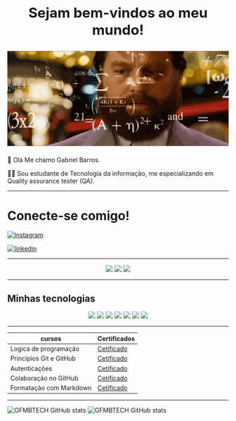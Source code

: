 ## <center><h2> Sejam bem-vindos ao meu mundo!</h2></center>

![Gif de QA](giphy-48.gif.pagespeed.ce.6rim7r_342.gif)
-----
🧔 Olá Me chamo Gabriel Barros.

✍🏻 Sou estudante de Tecnologia da informação, me especializando em Quality assurance tester (QA).


----
# Conecte-se comigo!
<a href="https://www.instagram.com/GFMBTECH/">
  <img src="https://upload.wikimedia.org/wikipedia/commons/a/a5/Instagram_icon.png" alt="Instagram" width="30" height="30"> 
</a>

[![linkedin](https://img.shields.io/badge/linkedin-0A66C2?style=for-the-badge&logo=linkedin&logoColor=white)](https://www.linkedin.com/in/gabriel-barros-b44828170//)

-----
<p align="center">
<img src="https://cdn.jsdelivr.net/gh/devicons/devicon@latest/icons/github/github-original-wordmark.svg" width="100px">
<img src="https://cdn.jsdelivr.net/gh/devicons/devicon@latest/icons/git/git-plain.svg" width="100px">
<img src="https://cdn.jsdelivr.net/gh/devicons/devicon@latest/icons/githubactions/githubactions-plain.svg" width="100px">
</p>


 ----

## Minhas tecnologias 

<P align="center">
<img src="https://cdn.jsdelivr.net/gh/devicons/devicon@latest/icons/java/java-original-wordmark.svg" width="100px">
<img src="https://cdn.jsdelivr.net/gh/devicons/devicon@latest/icons/javascript/javascript-plain.svg" width="100px">
<img src="https://cdn.jsdelivr.net/gh/devicons/devicon@latest/icons/cypressio/cypressio-original-wordmark.svg" width="100px">         
<img src="https://cdn.jsdelivr.net/gh/devicons/devicon@latest/icons/dot-net/dot-net-original-wordmark.svg" width="100px">
<img src="https://cdn.jsdelivr.net/gh/devicons/devicon@latest/icons/nodejs/nodejs-original-wordmark.svg" width="100px">
<img src="https://cdn.jsdelivr.net/gh/devicons/devicon@latest/icons/android/android-plain-wordmark.svg" width="100px">
<img src="https://cdn.jsdelivr.net/gh/devicons/devicon@latest/icons/selenium/selenium-original.svg" width="100px">
</p>

------

| cursos  | Certificados |
|---------|--------------|
|Logica de programação| [Cetificado](https://web.dio.me/certificates)
|Príncipios Git e GitHub| [Cetificado](https://web.dio.me/certificates)
|Autenticações | [Cetificado](https://web.dio.me/certificates)
|Colaboração no GitHub| [Cetificado](https://web.dio.me/certificates)
|Formatação com Markdown| [Cetificado](https://web.dio.me/certificates)

-----------

![GFMBTECH GitHub stats](https://github-readme-stats.vercel.app/api?username=GFMBTECH&show_icons=true&theme=radical)
![GFMBTECH GitHub stats](https://github-readme-stats.vercel.app/api/top-langs/?username=GFMBTECH&layout=compact&langs_count=7&theme=blue-green)





